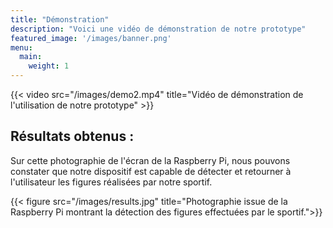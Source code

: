 ```yaml
---
title: "Démonstration"
description: "Voici une vidéo de démonstration de notre prototype"
featured_image: '/images/banner.png'
menu:
  main:
    weight: 1
---
```

{{< video src="/images/demo2.mp4" title="Vidéo de démonstration de l'utilisation de notre prototype" >}}

## Résultats obtenus : 
Sur cette photographie de l'écran de la Raspberry Pi, nous pouvons constater que notre dispositif est capable de détecter et retourner à l'utilisateur les figures réalisées par notre sportif.  

{{< figure src="/images/results.jpg" title="Photographie issue de la Raspberry Pi montrant la détection des figures effectuées par le sportif.">}}